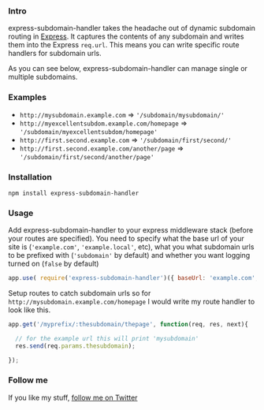 ### Intro

express-subdomain-handler takes the headache out of dynamic subdomain routing in [Express](http://expressjs.com). It captures the contents of any subdomain and writes them into the Express `req.url`. This means you can write specific route handlers for subdomain urls.

As you can see below, express-subdomain-handler can manage single or multiple subdomains.

### Examples

- `http://mysubdomain.example.com` => `'/subdomain/mysubdomain/'`  
- `http://myexcellentsubdom.example.com/homepage` => `'/subdomain/myexcellentsubdom/homepage'`  
- `http://first.second.example.com` => `'/subdomain/first/second/'`  
- `http://first.second.example.com/another/page` => `'/subdomain/first/second/another/page'`  

### Installation

```
npm install express-subdomain-handler
```

### Usage

Add express-subdomain-handler to your express middleware stack (before your routes are specified). You need to specify what the base url of your site is (`'example.com'`, `'example.local'`, etc), what you what subdomain urls to be prefixed with (`'subdomain'` by default) and whether you want logging turned on (`false` by default)

```js
app.use( require('express-subdomain-handler')({ baseUrl: 'example.com', prefix: 'myprefix', logger: true }) );
```

Setup routes to catch subdomain urls so for `http://mysubdomain.example.com/homepage` I would write my route
handler to look like this.

```js
app.get('/myprefix/:thesubdomain/thepage', function(req, res, next){

  // for the example url this will print 'mysubdomain'
  res.send(req.params.thesubdomain);

});
```

### Follow me

If you like my stuff, [follow me on Twitter](http://twitter.com/wilsonpage)
